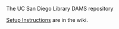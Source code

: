 The UC San Diego Library DAMS repository

[Setup Instructions](/ucsdlib/damsprivate/wiki/Setup) are in the wiki.
